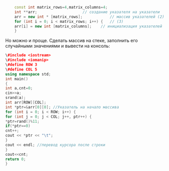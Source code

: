 ```C++
	const int matrix_rows=4,matrix_columns=4;
	int **arr;				      // создание указателя на указатели
	arr = new int * [matrix_rows];    	      // массив указателей (2)
	for (int i = 0; i < matrix_rows; i++) {   // (3)
	arr[i] = new int [matrix_columns];    // инициализация указателей
	}
```

Но можно и проще. Сделать массив на стеке, заполнить его случайными значениями и вывести на консоль:

```C++
\#include <iostream>
\#include <iomanip>
\#define ROW 3
\#define COL 5
using namespace std;
int main()
{
int a,cnt=0;
cin>>a;
srand(a);
int arr[ROW][COL];
int *ptr=&arr[0][0]; //Указатель на начало массива
for (int i = 0; i < ROW; i++) {
for (int j = 0; j < COL; j++, ptr++) {
*ptr=rand()%11;
if(*ptr==0)
cnt++;
cout << *ptr << "\t";
}
cout << endl; //перевод курсора после строки
}
cout<<cnt;
return 0;
}
```